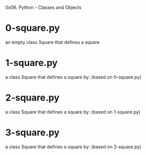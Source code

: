 0x06. Python - Classes and Objects

# 0-square.py
an empty class Square that defines a square

# 1-square.py
a class Square that defines a square by: (based on 0-square.py)

# 2-square.py
a class Square that defines a square by: (based on 1-square.py)

# 3-square.py
a class Square that defines a square by: (based on 2-square.py)
